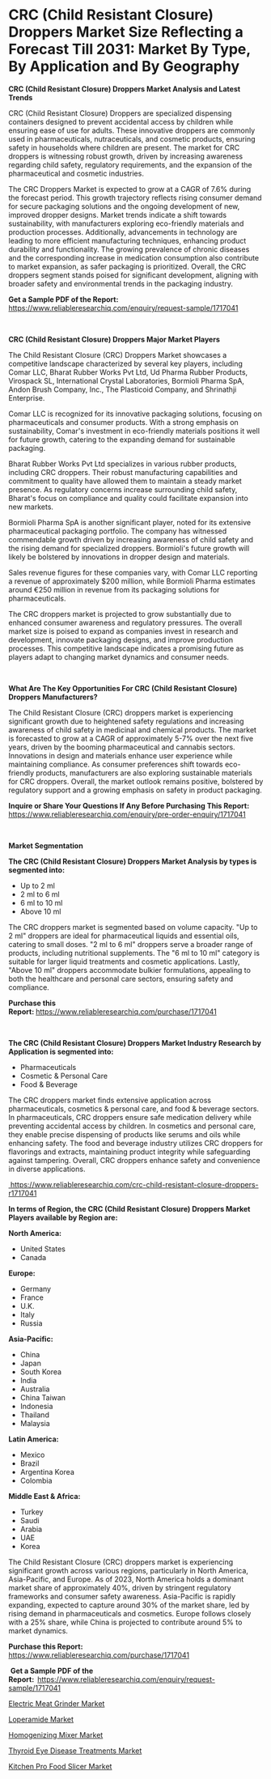 <p><h1>CRC (Child Resistant Closure) Droppers Market Size Reflecting a Forecast Till 2031: Market By Type, By Application and By Geography</h1></p><p><strong>CRC (Child Resistant Closure) Droppers Market Analysis and Latest Trends</strong></p>
<p><p>CRC (Child Resistant Closure) Droppers are specialized dispensing containers designed to prevent accidental access by children while ensuring ease of use for adults. These innovative droppers are commonly used in pharmaceuticals, nutraceuticals, and cosmetic products, ensuring safety in households where children are present. The market for CRC droppers is witnessing robust growth, driven by increasing awareness regarding child safety, regulatory requirements, and the expansion of the pharmaceutical and cosmetic industries.</p><p>The CRC Droppers Market is expected to grow at a CAGR of 7.6% during the forecast period. This growth trajectory reflects rising consumer demand for secure packaging solutions and the ongoing development of new, improved dropper designs. Market trends indicate a shift towards sustainability, with manufacturers exploring eco-friendly materials and production processes. Additionally, advancements in technology are leading to more efficient manufacturing techniques, enhancing product durability and functionality. The growing prevalence of chronic diseases and the corresponding increase in medication consumption also contribute to market expansion, as safer packaging is prioritized. Overall, the CRC droppers segment stands poised for significant development, aligning with broader safety and environmental trends in the packaging industry.</p></p>
<p><strong>Get a Sample PDF of the Report:&nbsp;</strong> <a href="https://www.reliableresearchiq.com/enquiry/request-sample/1717041?utm_campaign=120&utm_medium=2&utm_source=Github&utm_content=ia&utm_term=18112024&utm_id=crc-child-resistant-closure-droppers">https://www.reliableresearchiq.com/enquiry/request-sample/1717041</a></p>
<p>&nbsp;</p>
<p><strong>CRC (Child Resistant Closure) Droppers Major Market Players</strong></p>
<p><p>The Child Resistant Closure (CRC) Droppers Market showcases a competitive landscape characterized by several key players, including Comar LLC, Bharat Rubber Works Pvt Ltd, Ud Pharma Rubber Products, Virospack SL, International Crystal Laboratories, Bormioli Pharma SpA, Andon Brush Company, Inc., The Plasticoid Company, and Shrinathji Enterprise.</p><p>Comar LLC is recognized for its innovative packaging solutions, focusing on pharmaceuticals and consumer products. With a strong emphasis on sustainability, Comar's investment in eco-friendly materials positions it well for future growth, catering to the expanding demand for sustainable packaging.</p><p>Bharat Rubber Works Pvt Ltd specializes in various rubber products, including CRC droppers. Their robust manufacturing capabilities and commitment to quality have allowed them to maintain a steady market presence. As regulatory concerns increase surrounding child safety, Bharat's focus on compliance and quality could facilitate expansion into new markets.</p><p>Bormioli Pharma SpA is another significant player, noted for its extensive pharmaceutical packaging portfolio. The company has witnessed commendable growth driven by increasing awareness of child safety and the rising demand for specialized droppers. Bormioli's future growth will likely be bolstered by innovations in dropper design and materials.</p><p>Sales revenue figures for these companies vary, with Comar LLC reporting a revenue of approximately $200 million, while Bormioli Pharma estimates around €250 million in revenue from its packaging solutions for pharmaceuticals.</p><p>The CRC droppers market is projected to grow substantially due to enhanced consumer awareness and regulatory pressures. The overall market size is poised to expand as companies invest in research and development, innovate packaging designs, and improve production processes. This competitive landscape indicates a promising future as players adapt to changing market dynamics and consumer needs.</p></p>
<p>&nbsp;</p>
<p><strong>What Are The Key Opportunities For CRC (Child Resistant Closure) Droppers Manufacturers?</strong></p>
<p><p>The Child Resistant Closure (CRC) droppers market is experiencing significant growth due to heightened safety regulations and increasing awareness of child safety in medicinal and chemical products. The market is forecasted to grow at a CAGR of approximately 5-7% over the next five years, driven by the booming pharmaceutical and cannabis sectors. Innovations in design and materials enhance user experience while maintaining compliance. As consumer preferences shift towards eco-friendly products, manufacturers are also exploring sustainable materials for CRC droppers. Overall, the market outlook remains positive, bolstered by regulatory support and a growing emphasis on safety in product packaging.</p></p>
<p><strong>Inquire or Share Your Questions If Any Before Purchasing This Report:</strong> <a href="https://www.reliableresearchiq.com/enquiry/pre-order-enquiry/1717041?utm_campaign=120&utm_medium=2&utm_source=Github&utm_content=ia&utm_term=18112024&utm_id=crc-child-resistant-closure-droppers">https://www.reliableresearchiq.com/enquiry/pre-order-enquiry/1717041</a></p>
<p>&nbsp;</p>
<p><strong>Market Segmentation</strong></p>
<p><strong>The CRC (Child Resistant Closure) Droppers Market Analysis by types is segmented into:</strong></p>
<p><ul><li>Up to 2 ml</li><li>2 ml to 6 ml</li><li>6 ml to 10 ml</li><li>Above 10 ml</li></ul></p>
<p><p>The CRC droppers market is segmented based on volume capacity. "Up to 2 ml" droppers are ideal for pharmaceutical liquids and essential oils, catering to small doses. "2 ml to 6 ml" droppers serve a broader range of products, including nutritional supplements. The "6 ml to 10 ml" category is suitable for larger liquid treatments and cosmetic applications. Lastly, "Above 10 ml" droppers accommodate bulkier formulations, appealing to both the healthcare and personal care sectors, ensuring safety and compliance.</p></p>
<p><strong>Purchase this Report:&nbsp;</strong><a href="https://www.reliableresearchiq.com/purchase/1717041?utm_campaign=120&utm_medium=2&utm_source=Github&utm_content=ia&utm_term=18112024&utm_id=crc-child-resistant-closure-droppers">https://www.reliableresearchiq.com/purchase/1717041</a></p>
<p>&nbsp;</p>
<p><strong>The CRC (Child Resistant Closure) Droppers Market Industry Research by Application is segmented into:</strong></p>
<p><ul><li>Pharmaceuticals</li><li>Cosmetic & Personal Care</li><li>Food & Beverage</li></ul></p>
<p><p>The CRC droppers market finds extensive application across pharmaceuticals, cosmetics & personal care, and food & beverage sectors. In pharmaceuticals, CRC droppers ensure safe medication delivery while preventing accidental access by children. In cosmetics and personal care, they enable precise dispensing of products like serums and oils while enhancing safety. The food and beverage industry utilizes CRC droppers for flavorings and extracts, maintaining product integrity while safeguarding against tampering. Overall, CRC droppers enhance safety and convenience in diverse applications.</p></p>
<p><a href="https://www.reliableresearchiq.com/crc-child-resistant-closure-droppers-r1717041?utm_campaign=120&utm_medium=2&utm_source=Github&utm_content=ia&utm_term=18112024&utm_id=crc-child-resistant-closure-droppers">&nbsp;https://www.reliableresearchiq.com/crc-child-resistant-closure-droppers-r1717041</a></p>
<p><strong>In terms of Region, the CRC (Child Resistant Closure) Droppers Market Players available by Region are:</strong></p>
<p>
    <p> <strong> North America: </strong>
        <ul>
            <li>United States</li>
            <li>Canada</li>
        </ul>
        </p> 
    <p> <strong> Europe: </strong>
        <ul>
            <li>Germany</li>
            <li>France</li>
            <li>U.K.</li>
            <li>Italy</li>
            <li>Russia</li>
        </ul>
        </p> 
    <p> <strong> Asia-Pacific: </strong>
        <ul>
            <li>China</li>
            <li>Japan</li>
            <li>South Korea</li>
            <li>India</li>
            <li>Australia</li>
            <li>China Taiwan</li>
            <li>Indonesia</li>
            <li>Thailand</li>
            <li>Malaysia</li>
        </ul>
        </p> 
    <p> <strong> Latin America: </strong>
        <ul>
            <li>Mexico</li>
            <li>Brazil</li>
            <li>Argentina Korea</li>
            <li>Colombia</li>
        </ul>
        </p> 
    <p> <strong> Middle East & Africa: </strong>
        <ul>
            <li>Turkey</li>
            <li>Saudi</li>
            <li>Arabia</li>
            <li>UAE</li>
            <li>Korea</li>
        </ul>
    </p>
    </p>
<p><p>The Child Resistant Closure (CRC) droppers market is experiencing significant growth across various regions, particularly in North America, Asia-Pacific, and Europe. As of 2023, North America holds a dominant market share of approximately 40%, driven by stringent regulatory frameworks and consumer safety awareness. Asia-Pacific is rapidly expanding, expected to capture around 30% of the market share, led by rising demand in pharmaceuticals and cosmetics. Europe follows closely with a 25% share, while China is projected to contribute around 5% to market dynamics.</p></p>
<p><strong>Purchase this Report: </strong><a href="https://www.reliableresearchiq.com/purchase/1717041?utm_campaign=120&utm_medium=2&utm_source=Github&utm_content=ia&utm_term=18112024&utm_id=crc-child-resistant-closure-droppers">https://www.reliableresearchiq.com/purchase/1717041</a></p>
<p>&nbsp;<strong>Get a Sample PDF of the Report:&nbsp;&nbsp;</strong><a href="https://www.reliableresearchiq.com/enquiry/request-sample/1717041?utm_campaign=120&utm_medium=2&utm_source=Github&utm_content=ia&utm_term=18112024&utm_id=crc-child-resistant-closure-droppers">https://www.reliableresearchiq.com/enquiry/request-sample/1717041</a></p>
<p><strong></strong></p>
<p><p><a href="https://www.linkedin.com/pulse/navigating-global-electric-meat-grinder-market-landscape-sja0e?utm_campaign=120&utm_medium=2&utm_source=Github&utm_content=ia&utm_term=18112024&utm_id=crc-child-resistant-closure-droppers">Electric Meat Grinder Market</a></p><p><a href="https://issuu.com/reportprime-2/docs/loperamide-market-size-2030.pptx_12dfc480f5beb2?utm_campaign=120&utm_medium=2&utm_source=Github&utm_content=ia&utm_term=18112024&utm_id=crc-child-resistant-closure-droppers">Loperamide Market</a></p><p><a href="https://www.linkedin.com/pulse/competitive-intelligence-homogenizing-mixer-market-key-kmqoe?utm_campaign=120&utm_medium=2&utm_source=Github&utm_content=ia&utm_term=18112024&utm_id=crc-child-resistant-closure-droppers">Homogenizing Mixer Market</a></p><p><a href="https://issuu.com/reportprime-2/docs/thyroid-eye-disease-treatments-mark_bf03c2c3ddf740?utm_campaign=120&utm_medium=2&utm_source=Github&utm_content=ia&utm_term=18112024&utm_id=crc-child-resistant-closure-droppers">Thyroid Eye Disease Treatments Market</a></p><p><a href="https://www.linkedin.com/pulse/decoding-kitchen-pro-food-slicer-market-signals-growth-1raie?utm_campaign=120&utm_medium=2&utm_source=Github&utm_content=ia&utm_term=18112024&utm_id=crc-child-resistant-closure-droppers">Kitchen Pro Food Slicer Market</a></p></p>